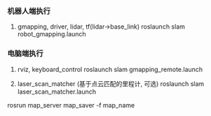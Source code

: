 ### 机器人端执行
1. gmapping, driver, lidar, tf(lidar->base_link)
roslaunch slam robot_gmapping.launch

### 电脑端执行
1. rviz, keyboard_control
roslaunch slam gmapping_remote.launch

2. laser_scan_matcher (基于点云匹配的里程计, 可选)
roslaunch slam laser_scan_matcher.launch 

rosrun map_server map_saver -f map_name
